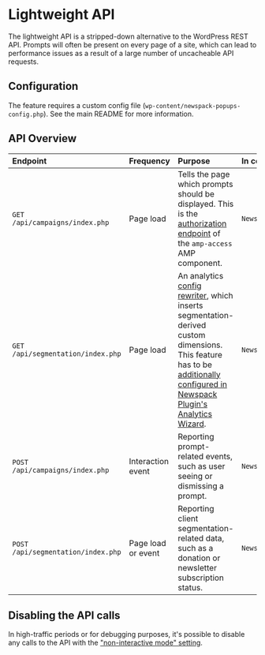 # Lightweight API

The lightweight API is a stripped-down alternative to the WordPress REST API. Prompts will often be present on every page of a site, which can lead to performance issues as a result of a large number of uncacheable API requests.

## Configuration

The feature requires a custom config file (`wp-content/newspack-popups-config.php`). See the main README for more information.

## API Overview

| Endpoint | Frequency | Purpose | In codebase
| :------------- | :------------- | :------------- | :------------- |
| `GET /api/campaigns/index.php` | Page load | Tells the page which prompts should be displayed. This is the [authorization endpoint](https://amp.dev/documentation/components/amp-access/#authorization-endpoint) of the `amp-access` AMP component. | `Newspack_Popups_Inserter::insert_popups_amp_access`
| `GET /api/segmentation/index.php` | Page load | An analytics [config rewriter](https://amp.dev/documentation/components/amp-analytics/?format=websites#dynamically-rewrite-a-configuration), which inserts segmentation-derived custom dimensions. This feature has to be [additionally configured in Newspack Plugin's Analytics Wizard](https://help.newspack.com/analytics/#a-custom-dimensions). | `Newspack_Popups_Segmentation::insert_gtag_amp_analytics`
| `POST /api/campaigns/index.php` | Interaction event | Reporting prompt-related events, such as user seeing or dismissing a prompt. | `Newspack_Popups_Model::insert_event_tracking`
| `POST /api/segmentation/index.php` | Page load or event | Reporting client segmentation-related data, such as a donation or newsletter subscription status. | `Newspack_Popups_Segmentation::insert_amp_analytics`

## Disabling the API calls

In high-traffic periods or for debugging purposes, it's possible to disable any calls to the API with the ["non-interactive mode" setting](https://help.newspack.com/engagement/newspack-campaigns/settings/).
